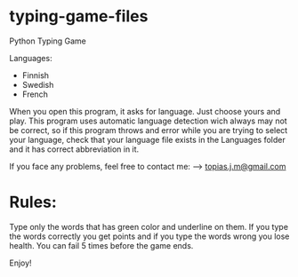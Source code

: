 # typing-game-files
Python Typing Game

Languages:
- Finnish
- Swedish
- French

When you open this program, it asks for language. Just choose yours and play. This program uses automatic language detection wich always may not be correct, so if this program throws and error while you are trying to select your language, check that your language file exists in the Languages folder and it has correct abbreviation in it.

If you face any problems, feel free to contact me: --> topias.j.m@gmail.com

# Rules:
Type only the words that has green color and underline on them. If you type the words correctly you get points and if you type the words wrong you lose health. You can fail 5 times before the game ends.

Enjoy!
